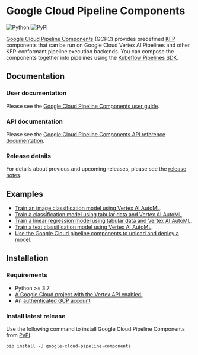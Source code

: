 # Google Cloud Pipeline Components

[![Python](https://img.shields.io/pypi/pyversions/google_cloud_pipeline_components.svg?style=plastic)](https://github.com/kubeflow/pipelines/tree/master/components/google-cloud)
[![PyPI](https://badge.fury.io/py/google-cloud-pipeline-components.svg)](https://badge.fury.io/py/google-cloud-pipeline-components.svg)

[Google Cloud Pipeline Components](https://cloud.google.com/vertex-ai/docs/pipelines/build-pipeline?hl=en#google-cloud-components) (GCPC) provides predefined [KFP](https://www.kubeflow.org/docs/components/pipelines/) components that can be run on Google Cloud Vertex AI Pipelines and other KFP-conformant pipeline execution backends. You can compose the components together into pipelines using the [Kubeflow Pipelines SDK](https://pypi.org/project/kfp/).

## Documentation

### User documentation

Please see the [Google Cloud Pipeline Components user guide](https://cloud.google.com/vertex-ai/docs/pipelines/components-introduction).

### API documentation
Please see the [Google Cloud Pipeline Components API reference documentation](https://google-cloud-pipeline-components.readthedocs.io/en/google-cloud-pipeline-components-1.0.41/).

### Release details

For details about previous and upcoming releases, please see the [release notes](https://github.com/kubeflow/pipelines/blob/master/components/google-cloud/RELEASE.md).

## Examples
*   [Train an image classification model using Vertex AI AutoML](https://github.com/GoogleCloudPlatform/vertex-ai-samples/blob/master/notebooks/official/pipelines/google_cloud_pipeline_components_automl_images.ipynb).
*   [Train a classification model using tabular data and Vertex AI AutoML](https://github.com/GoogleCloudPlatform/vertex-ai-samples/blob/master/notebooks/official/pipelines/automl_tabular_classification_beans.ipynb).
*   [Train a linear regression model using tabular data and Vertex AI AutoML](https://github.com/GoogleCloudPlatform/vertex-ai-samples/blob/master/notebooks/official/pipelines/google_cloud_pipeline_components_automl_tabular.ipynb).
*   [Train a text classification model using Vertex AI AutoML](https://github.com/GoogleCloudPlatform/vertex-ai-samples/blob/master/notebooks/official/pipelines/google_cloud_pipeline_components_automl_text.ipynb).
*   [Use the Google Cloud pipeline components to upload and deploy a model](https://github.com/GoogleCloudPlatform/vertex-ai-samples/blob/master/notebooks/official/pipelines/google_cloud_pipeline_components_model_train_upload_deploy.ipynb).

## Installation

### Requirements

-   Python >= 3.7
-   [A Google Cloud project with the Vertex API enabled.](https://cloud.google.com/vertex-ai/docs/start/cloud-environment)
-   An
    [authenticated GCP account](https://cloud.google.com/ai-platform/docs/getting-started-keras#authenticate_your_gcp_account)


### Install latest release

Use the following command to install Google Cloud Pipeline Components from [PyPI](https://pypi.org/project/google-cloud-pipeline-components/).

```shell
pip install -U google-cloud-pipeline-components
```
